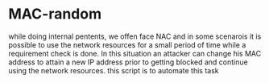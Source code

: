 # MAC-random
while doing internal pentents, we offen face NAC and in some scenarois it is possible to use the network resources for a small period of time while a requirement check is done. In this situation  an attacker can change his MAC address to attain a new IP address prior to getting blocked and continue using the network resources.
this script is to automate this task
